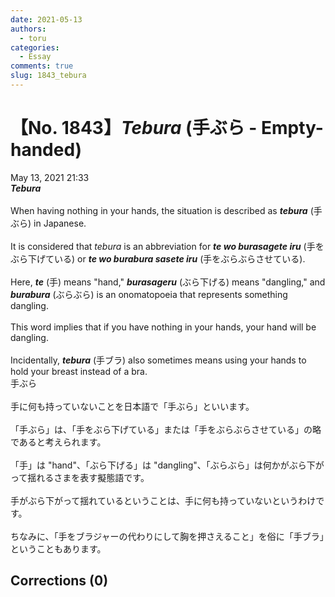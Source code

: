 ```yaml
---
date: 2021-05-13
authors:
  - toru
categories:
  - Essay
comments: true
slug: 1843_tebura
---
```


# 【No. 1843】<strong><em>Tebura</strong></em> (手ぶら - Empty-handed)
<div class="date">May 13, 2021 21:33</div>
<div id="post"><div id="body_show_ori">
<strong><em>Tebura</strong></em><br/><br/>When having nothing in your hands, the situation is described as <strong><em>tebura</em></strong> (手ぶら) in Japanese.<br/><br/>It is considered that <em>tebura</em> is an abbreviation for <strong><em>te wo burasagete iru</em></strong> (手をぶら下げている) or <strong><em>te wo burabura sasete iru</em></strong> (手をぶらぶらさせている).<br/><br/>Here, <strong><em>te</em></strong> (手) means "hand," <strong><em>burasageru</em></strong> (ぶら下げる) means "dangling," and <strong><em>burabura</em></strong> (ぶらぶら) is an onomatopoeia that represents something dangling.<br/><br/>This word implies that if you have nothing in your hands, your hand will be dangling.<br/><br/>Incidentally, <strong><em>tebura</em></strong> (手ブラ) also sometimes means using your hands to hold your breast instead of a bra.
</div></div>

<!-- more -->

<div id="post_ja"><div id="body_show_mo">
手ぶら<br/><br/>手に何も持っていないことを日本語で「手ぶら」といいます。<br/><br/>「手ぶら」は、「手をぶら下げている」または「手をぶらぶらさせている」の略であると考えられます。<br/><br/>「手」は "hand"、「ぶら下げる」は "dangling"、「ぶらぶら」は何かがぶら下がって揺れるさまを表す擬態語です。<br/><br/>手がぶら下がって揺れているということは、手に何も持っていないというわけです。<br/><br/>ちなみに、「手をブラジャーの代わりにして胸を押さえること」を俗に「手ブラ」ということもあります。
</div></div>

## Corrections (0)
